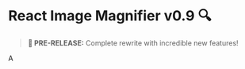 # React Image Magnifier v0.9 🔍

> **🚀 PRE-RELEASE:** Complete rewrite with incredible new features!

A 